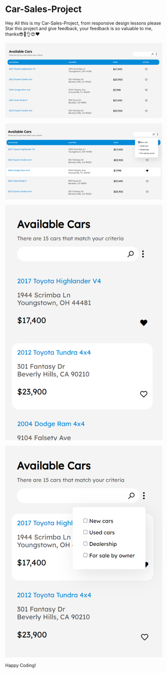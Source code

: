 # Car-Sales-Project


Hey All this is my Car-Sales-Project, from responsive design lessons please Star this project and give feedback, your feedback is so valuable to me, thanks😎🥳👌😍❤️  


![Alt text](<Screenshot 2024-01-18 093649.png>) 



![Alt text](<Screenshot 2024-01-18 094537.png>)



![Alt text](<Screenshot 2024-01-18 093804.png>) 



![Alt text](<Screenshot 2024-01-18 093748.png>)

            
Happy Coding!   